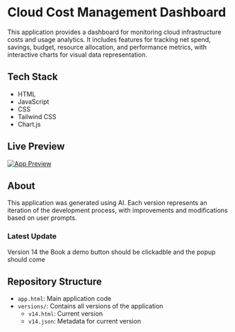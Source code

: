 # Cloud Cost Management Dashboard

This application provides a dashboard for monitoring cloud infrastructure costs and usage analytics. It includes features for tracking net spend, savings, budget, resource allocation, and performance metrics, with interactive charts for visual data representation.

## Tech Stack
- HTML
- JavaScript
- CSS
- Tailwind CSS
- Chart.js

## Live Preview
[![App Preview](https://webapps.store/api/screenshot?url=https://webapps.store/p/233&maxage=1)](https://webapps.store/p/233)

## About
This application was generated using AI. Each version represents an iteration of the development process, with improvements and modifications based on user prompts.

### Latest Update
Version 14
the Book a demo button should be clickadble and the popup should come

## Repository Structure
- `app.html`: Main application code
- `versions/`: Contains all versions of the application
  - `v14.html`: Current version
  - `v14.json`: Metadata for current version
